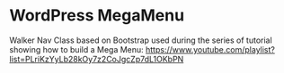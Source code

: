 # WordPress MegaMenu
Walker Nav Class based on Bootstrap used during the series of tutorial showing how to build a Mega Menu: https://www.youtube.com/playlist?list=PLriKzYyLb28kOy7z2CoJgcZp7dL1OKbPN
